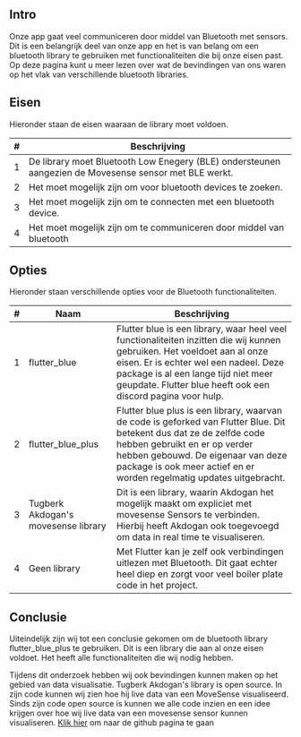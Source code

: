 ## Intro
Onze app gaat veel communiceren door middel van Bluetooth met sensors. Dit is een belangrijk deel van onze app en het is van belang om een bluetooth library te gebruiken met functionaliteiten die bij onze eisen past. Op deze pagina kunt u meer lezen over wat de bevindingen van ons waren op het vlak van verschillende bluetooth libraries. 

## Eisen

Hieronder staan de eisen waaraan de library moet voldoen. 

|#|Beschrijving|
|-|-|
|1|De library moet Bluetooth Low Enegery (BLE) ondersteunen aangezien de Movesense sensor met BLE werkt.| 
|2|Het moet mogelijk zijn om voor bluetooth devices te zoeken.| 
|3|Het moet mogelijk zijn om te connecten met een bluetooth device.| 
|4|Het moet mogelijk zijn om te communiceren door middel van bluetooth| 


## Opties

Hieronder staan verschillende opties voor de Bluetooth functionaliteiten.

|#|Naam|Beschrijving|
|-|-|-|
|1|flutter_blue|Flutter blue is een library, waar heel veel functionaliteiten inzitten die wij kunnen gebruiken. Het voeldoet aan al onze eisen. Er is echter wel een nadeel. Deze package is al een lange tijd niet meer geupdate. Flutter blue heeft ook een discord pagina voor hulp.|
|2|flutter_blue_plus|Flutter blue plus is een library, waarvan de code is geforked van Flutter Blue. Dit betekent dus dat ze de zelfde code hebben gebruikt en er op verder hebben gebouwd. De eigenaar van deze package is ook meer actief en er worden regelmatig updates uitgebracht.|
|3|Tugberk Akdogan's movesense library|Dit is een library, waarin Akdogan het mogelijk maakt om expliciet met movesense Sensors te verbinden. Hierbij heeft Akdogan ook toegevoegd om data in real time te visualiseren.|
|4|Geen library|Met Flutter kan je zelf ook verbindingen uitlezen met Bluetooth. Dit gaat echter heel diep en zorgt voor veel boiler plate code in het project.|

## Conclusie
Uiteindelijk zijn wij tot een conclusie gekomen om de bluetooth library flutter_blue_plus te gebruiken. Dit is een library die aan al onze eisen voldoet. Het heeft alle functionaliteiten die wij nodig hebben.

Tijdens dit onderzoek hebben wij ook bevindingen kunnen maken op het gebied van data visualisatie. Tugberk Akdogan's library is open source. In zijn code kunnen wij zien hoe hij live data van een MoveSense visualiseerd. Sinds zijn code open source is kunnen we alle code inzien en een idee krijgen over hoe wij live data van een movesense sensor kunnen visualiseren. [Klik hier](https://github.com/petri-lipponen-movesense/mdsflutter) om naar de github pagina te gaan